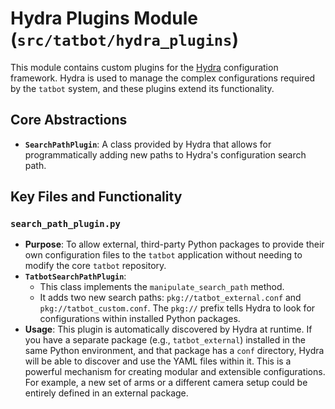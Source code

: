 # Hydra Plugins Module (`src/tatbot/hydra_plugins`)

This module contains custom plugins for the [Hydra](https://hydra.cc/) configuration framework. Hydra is used to manage the complex configurations required by the `tatbot` system, and these plugins extend its functionality.

## Core Abstractions

-   **`SearchPathPlugin`**: A class provided by Hydra that allows for programmatically adding new paths to Hydra's configuration search path.

## Key Files and Functionality

### `search_path_plugin.py`

-   **Purpose**: To allow external, third-party Python packages to provide their own configuration files to the `tatbot` application without needing to modify the core `tatbot` repository.
-   **`TatbotSearchPathPlugin`**:
    -   This class implements the `manipulate_search_path` method.
    -   It adds two new search paths: `pkg://tatbot_external.conf` and `pkg://tatbot_custom.conf`. The `pkg://` prefix tells Hydra to look for configurations within installed Python packages.
-   **Usage**: This plugin is automatically discovered by Hydra at runtime. If you have a separate package (e.g., `tatbot_external`) installed in the same Python environment, and that package has a `conf` directory, Hydra will be able to discover and use the YAML files within it. This is a powerful mechanism for creating modular and extensible configurations. For example, a new set of arms or a different camera setup could be entirely defined in an external package.
